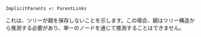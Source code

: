 ```
ImplicitParents <: ParentLinks
```

これは、ツリーが親を保存しないことを示します。この場合、親はツリー構造から推測する必要があり、単一のノードを通じて推測することはできません。
